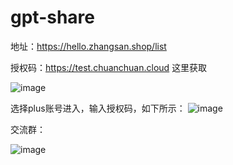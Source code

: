 # gpt-share

地址：https://hello.zhangsan.shop/list



授权码：https://test.chuanchuan.cloud 这里获取


![image](https://github.com/sfvsfv/gpt-share/assets/62045791/4bb5440d-51cb-4f90-a63a-fff847b0abac)

选择plus账号进入，输入授权码，如下所示：
![image](https://github.com/sfvsfv/gpt-share/assets/62045791/4b6086a9-2b6a-4ff2-b60d-83f699171ddb)


交流群：

![image](https://github.com/sfvsfv/gpt-share/assets/62045791/f3a4abf2-db9d-4380-8b14-2c467bf492e0)
